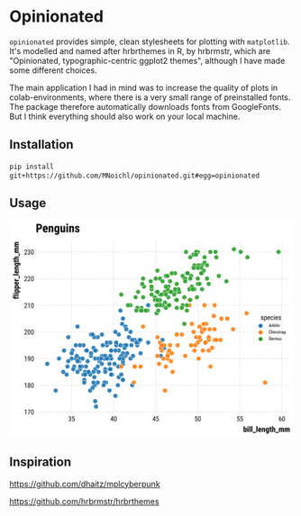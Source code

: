 # Opinionated

`opinionated` provides simple, clean stylesheets for plotting with `matplotlib`. 
It's modelled and named after hrbrthemes in R, by hrbrmstr, which are "Opinionated, typographic-centric ggplot2 themes", although I have made some different choices. 

The main application I had in mind was to increase the quality of plots in colab-environments, where there is a very small range of preinstalled fonts. The package therefore automatically downloads fonts from GoogleFonts. But I think everything should also work on your local machine.



## Installation

    pip install git+https://github.com/MNoichl/opinionated.git#egg=opinionated


## Usage



![A sample plot.](img/opinions_rc_example.png)

## Inspiration 

https://github.com/dhaitz/mplcyberpunk

https://github.com/hrbrmstr/hrbrthemes
